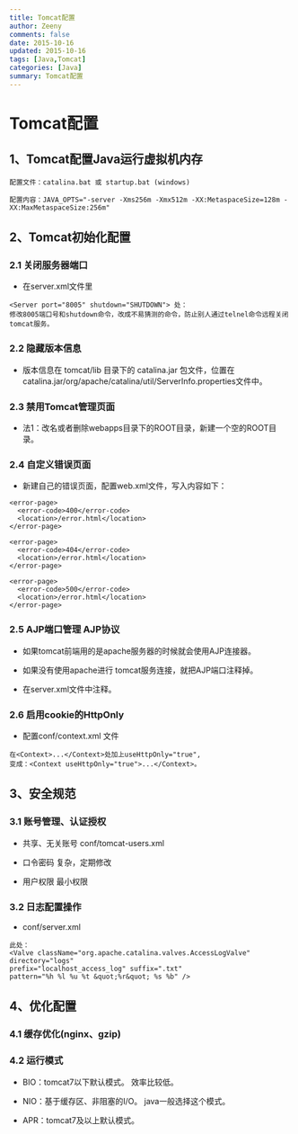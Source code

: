 ```yaml
---
title: Tomcat配置
author: Zeeny
comments: false
date: 2015-10-16
updated: 2015-10-16
tags: [Java,Tomcat]
categories: [Java]
summary: Tomcat配置
---
```


# Tomcat配置

## 1、Tomcat配置Java运行虚拟机内存

```
配置文件：catalina.bat 或 startup.bat (windows)

配置内容：JAVA_OPTS="-server -Xms256m -Xmx512m -XX:MetaspaceSize=128m -XX:MaxMetaspaceSize:256m"
```

## 2、Tomcat初始化配置

### 2.1 关闭服务器端口

* 在server.xml文件里
```
<Server port="8005" shutdown="SHUTDOWN"> 处：
修改8005端口号和shutdown命令，改成不易猜测的命令，防止别人通过telnel命令远程关闭tomcat服务。
```

### 2.2 隐藏版本信息

*  版本信息在 tomcat/lib 目录下的 catalina.jar 包文件，位置在catalina.jar/org/apache/catalina/util/ServerInfo.properties文件中。

### 2.3 禁用Tomcat管理页面

*  法1：改名或者删除webapps目录下的ROOT目录，新建一个空的ROOT目录。

### 2.4 自定义错误页面

* 新建自己的错误页面，配置web.xml文件，写入内容如下：

```
<error-page>
  <error-code>400</error-code>
  <location>/error.html</location>
</error-page>

<error-page>
  <error-code>404</error-code>
  <location>/error.html</location>
</error-page>

<error-page>
  <error-code>500</error-code>
  <location>/error.html</location>
</error-page>
```


### 2.5 AJP端口管理   AJP协议

* 如果tomcat前端用的是apache服务器的时候就会使用AJP连接器。

* 如果没有使用apache进行 tomcat服务连接，就把AJP端口注释掉。

* 在server.xml文件中注释。

### 2.6 启用cookie的HttpOnly

*  配置conf/context.xml 文件
```
在<Context>...</Context>处加上useHttpOnly="true",
变成：<Context useHttpOnly="true">...</Context>。
```

## 3、安全规范

### 3.1 账号管理、认证授权
* 共享、无关账号
    conf/tomcat-users.xml

* 口令密码
    复杂，定期修改

* 用户权限
    最小权限

### 3.2 日志配置操作
* conf/server.xml

```
此处：
<Valve className="org.apache.catalina.valves.AccessLogValve" directory="logs"
prefix="localhost_access_log" suffix=".txt"
pattern="%h %l %u %t &quot;%r&quot; %s %b" />
```

## 4、优化配置

### 4.1 缓存优化(nginx、gzip)

### 4.2 运行模式
* BIO：tomcat7以下默认模式。
  效率比较低。


* NIO：基于缓存区、非阻塞的I/O。
  java一般选择这个模式。


* APR：tomcat7及以上默认模式。